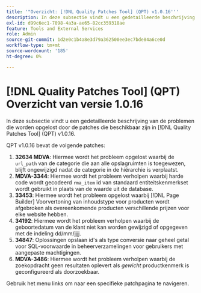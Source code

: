 ```yaml
---
title: '"Overzicht: [!DNL Quality Patches Tool] (QPT) v1.0.16'''
description: In deze subsectie vindt u een gedetailleerde beschrijving van de problemen die worden opgelost door de patches die beschikbaar zijn in [!DNL Quality Patches Tool] (QPT) v1.0.16.
exl-id: d99c6ec1-7098-4a3a-ae65-82cc359318ae
feature: Tools and External Services
role: Admin
source-git-commit: 1d2e0c1b4a8e3d79a362500ee3ec7bde84a6ce0d
workflow-type: tm+mt
source-wordcount: '185'
ht-degree: 0%

---
```


# [!DNL Quality Patches Tool] (QPT) Overzicht van versie 1.0.16

In deze subsectie vindt u een gedetailleerde beschrijving van de problemen die worden opgelost door de patches die beschikbaar zijn in [!DNL Quality Patches Tool] (QPT) v1.0.16.

QPT v1.0.16 bevat de volgende patches:

1. **32634 MDVA**: Hiermee wordt het probleem opgelost waarbij de `url_path` van de categorie die aan alle opslagruimten is toegewezen, blijft ongewijzigd nadat de categorie in de hiërarchie is verplaatst.
1. **MDVA-3344**: Hiermee wordt het probleem verholpen waarbij harde code wordt gecodeerd `rma_item` id van standaard entiteitskenmerkset wordt gebruikt in plaats van de waarde uit de database.
1. **33453**: Hiermee wordt het probleem opgelost waarbij [!DNL Page Builder] Voorvertoning van inhoudstype voor producten wordt afgebroken als overeenkomende producten verschillende prijzen voor elke website hebben.
1. **34192**: Hiermee wordt het probleem verholpen waarbij de geboortedatum van de klant niet kan worden gewijzigd of opgegeven met de indeling dd/mm/jjjj.
1. **34847**: Oplossingen opslaan id&#39;s als type conversie naar geheel getal voor SQL-voorwaarde in beheerverzamelingen voor gebruikers met aangepaste machtigingen.
1. **MDVA-3486**: Hiermee wordt het probleem verholpen waarbij de zoekopdracht geen resultaten oplevert als *gewicht* productkenmerk is geconfigureerd als doorzoekbaar.

Gebruik het menu links om naar een specifieke patchpagina te navigeren.
